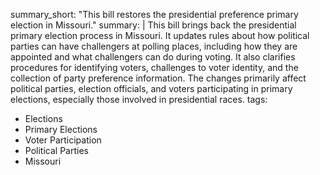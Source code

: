 summary_short: "This bill restores the presidential preference primary election in Missouri."
summary: |
  This bill brings back the presidential primary election process in Missouri. It updates rules about how political parties can have challengers at polling places, including how they are appointed and what challengers can do during voting. It also clarifies procedures for identifying voters, challenges to voter identity, and the collection of party preference information. The changes primarily affect political parties, election officials, and voters participating in primary elections, especially those involved in presidential races.
tags:
  - Elections
  - Primary Elections
  - Voter Participation
  - Political Parties
  - Missouri

